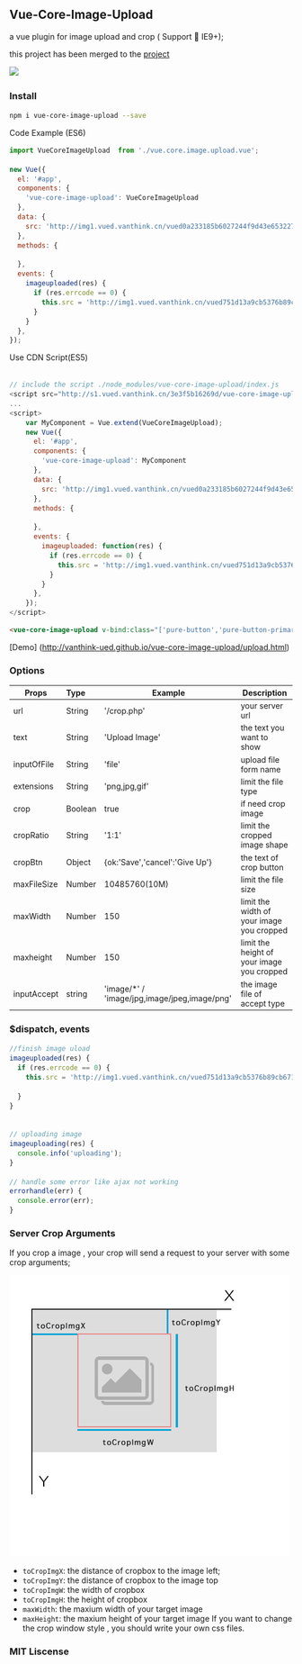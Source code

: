 ## Vue-Core-Image-Upload 
a vue plugin for image upload and crop ( Support 📱 IE9+);

this project has been merged to the [project](https://github.com/Vanthink-UED/vue-core-image-upload)

<img width="360" src="./shots/vue-core-image-upload.png" />


### Install

``` bash
npm i vue-core-image-upload --save
```

Code Example (ES6)
``` js
import VueCoreImageUpload  from './vue.core.image.upload.vue';

new Vue({
  el: '#app',
  components: {
    'vue-core-image-upload': VueCoreImageUpload
  },
  data: {
    src: 'http://img1.vued.vanthink.cn/vued0a233185b6027244f9d43e653227439a.png',
  },
  methods: {

  },
  events: {
    imageuploaded(res) {
      if (res.errcode == 0) {
        this.src = 'http://img1.vued.vanthink.cn/vued751d13a9cb5376b89cb6719e86f591f3.png';
      }
    }
  },
});
```

Use CDN Script(ES5)
```js

// include the script ./node_modules/vue-core-image-upload/index.js
<script src="http://s1.vued.vanthink.cn/3e3f5b16269d/vue-core-image-upload.js"></script>
...
<script>
    var MyComponent = Vue.extend(VueCoreImageUpload);
    new Vue({
      el: '#app',
      components: {
        'vue-core-image-upload': MyComponent
      },
      data: {
        src: 'http://img1.vued.vanthink.cn/vued0a233185b6027244f9d43e653227439a.png',
      },
      methods: {

      },
      events: {
        imageuploaded: function(res) {
          if (res.errcode == 0) {
            this.src = 'http://img1.vued.vanthink.cn/vued751d13a9cb5376b89cb6719e86f591f3.png';
          }
        }
      },
    });
</script>
```

``` html
<vue-core-image-upload v-bind:class="['pure-button','pure-button-primary','js-btn-crop']" v-bind:crop="false" url="./crop.php" extensions="png,gif,jpeg,jpg"></vue-core-image-upload>
```

[Demo] (http://vanthink-ued.github.io/vue-core-image-upload/upload.html)

### Options

| Props        | Type         | Example  | Description  |
| ------------- |:----------| ---------|--------------|
| url     | String | '/crop.php' | your server url |
| text      | String      |  'Upload Image' | the text you want to show |
| inputOfFile | String     |   'file' | upload file form name |
| extensions | String   |    'png,jpg,gif' | limit the file type |
| crop | Boolean   |   true | if need crop image |
| cropRatio | String   |   '1:1' | limit the cropped image shape|
| cropBtn | Object   |   {ok:'Save','cancel':'Give Up'} | the text of crop button|
| maxFileSize | Number   |   10485760(10M) | limit the file size|
| maxWidth | Number   |   150 | limit the width of your image you cropped|
| maxheight | Number   |   150 | limit the height of your image you cropped|
| inputAccept | string   |  'image/*' / 'image/jpg,image/jpeg,image/png' |  the image file of accept type |

### $dispatch, events

``` js
//finish image uload
imageuploaded(res) {
  if (res.errcode == 0) {
    this.src = 'http://img1.vued.vanthink.cn/vued751d13a9cb5376b89cb6719e86f591f3.png';

  }
}


// uploading image
imageuploading(res) {
  console.info('uploading');
}

// handle some error like ajax not working
errorhandle(err) {
  console.error(err);
}
```

### Server Crop Arguments

If you crop a image , your crop will send a request to your server with some crop arguments;

                        
<img src="./shots/vuedba0ed377b88fc84d51026310efcb255b.png" />


+ `toCropImgX`: the distance of cropbox to the image left;
+ `toCropImgY`: the distance of cropbox to the image top
+ `toCropImgW`: the width of cropbox
+ `toCropImgH`: the height of cropbox
+ `maxWidth`: the maxium width of your target image 
+ `maxHeight`: the maxium height of your target image 
If you want to change the crop window style , you should write your own css files.

### MIT Liscense 
